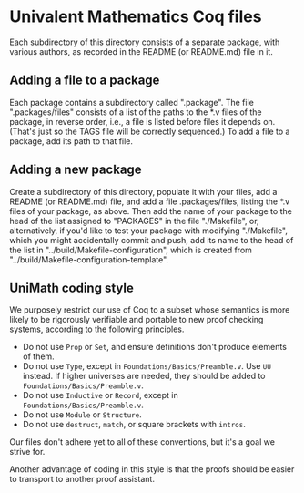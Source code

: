 Univalent Mathematics Coq files
===============================

Each subdirectory of this directory consists of a separate package, with
various authors, as recorded in the README (or README.md) file in it.

## Adding a file to a package

Each package contains a subdirectory called ".package".  The file
".packages/files" consists of a list of the paths to the *.v files of the
package, in reverse order, i.e., a file is listed before files it depends on.
(That's just so the TAGS file will be correctly sequenced.)  To add a file to a
package, add its path to that file.

## Adding a new package

Create a subdirectory of this directory, populate it with your files, add a
README (or README.md) file, and add a file .packages/files, listing the *.v
files of your package, as above.  Then add the name of your package to the head
of the list assigned to "PACKAGES" in the file "./Makefile", or, alternatively,
if you'd like to test your package with modifying "./Makefile", which you might
accidentally commit and push, add its name to the head of the list in
"../build/Makefile-configuration", which is created from
"../build/Makefile-configuration-template".

## UniMath coding style

We purposely restrict our use of Coq to a subset whose semantics is more likely
to be rigorously verifiable and portable to new proof checking systems,
according to the following principles.

* Do not use ```Prop``` or ```Set```, and ensure definitions don't produce
  elements of them.
* Do not use ```Type```, except in ```Foundations/Basics/Preamble.v```.
  Use ```UU``` instead.  If higher universes are needed, they should be
  added to ```Foundations/Basics/Preamble.v```.
* Do not use ```Inductive``` or ```Record```, except in ```Foundations/Basics/Preamble.v```.
* Do not use ```Module``` or ```Structure```.
* Do not use ```destruct```, ```match```, or square brackets with ```intros```.

Our files don't adhere yet to all of these conventions, but it's a goal we
strive for.

Another advantage of coding in this style is that the proofs should be easier
to transport to another proof assistant.
